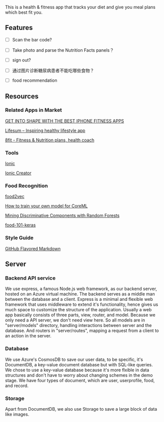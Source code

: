 This is a health & fitness app that tracks your diet and give you meal plans which best fit you.



## Features

- [ ] Scan the bar code?
- [ ] Take photo and parse the Nutrition Facts panels？
- [ ] sign out?
- [ ] 通过图片诊断糖尿病患者不能吃哪些食物？
- [ ] food recommendation



## Resources

### Related Apps in Market

[GET INTO SHAPE WITH THE BEST IPHONE FITNESS APPS](https://www.digitaltrends.com/mobile/best-health-and-fitness-apps-for-iphone/)

[Lifesum – Inspiring healthy lifestyle app](https://itunes.apple.com/au/app/lifesum-inspiring-healthy-lifestyle-app/id286906691?mt=8&ign-mpt=uo%3D4)

[8fit - Fitness & Nutrition plans, health coach](https://itunes.apple.com/au/app/8fit-fitness-nutrition-plans-health-coach/id866617777?mt=8)

### Tools

[Ionic](http://ionicframework.com)

[Ionic Creator](https://creator.ionic.io/app/dashboard/projects)

### Food Recognition

[food2vec](https://altosaar.github.io/food2vec/)

[How to train your own model for CoreML](http://reza.codes/2017-07-29/how-to-train-your-own-dataset-for-coreml/)

[Mining Discriminative Components with Random Forests](https://www.vision.ee.ethz.ch/datasets_extra/food-101/static/bossard_eccv14_food-101.pdf)

[food-101-keras](https://github.com/stratospark/food-101-keras)

### Style Guide

[GitHub Flavored Markdown](https://help.github.com/articles/basic-writing-and-formatting-syntax/)







## Server

### Backend API service
We use express, a famous Node.js web framework, as our backend server, hosted on an Azure virtual machine. The backend serves as a middle man between the database and a client. Express is a minimal and flexible web framework that uses middleware to extend it's functionality, hence gives us much space to customize the structure of the application. Usually a web app basically consists of three parts, view, router, and model.
Because we only need a API server, we don't need view here. So all models are in "server/models" directory, handling interactions between server and the database. And routers in "server/routes", mapping a request from a client to an action in the server. 

### Database
We use Azure's CosmosDB to save our user data, to be specific, it's DocumentDB, a key-value document database but with SQL-like queries. We chose to use a key-value database because it's more flxible in data structures and don't have to worry about changing schemes in the demo stage. We have four types of document, which are user, userprofile, food, and record.

### Storage
Apart from DocumentDB, we also use Storage to save a large block of data like images.